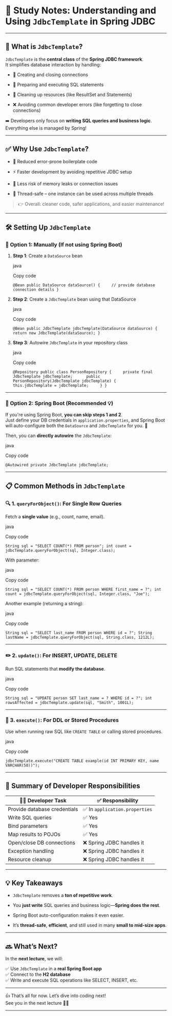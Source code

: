 # 📘 Study Notes: Understanding and Using `JdbcTemplate` in Spring JDBC

---

## 🧠 What is `JdbcTemplate`?

`JdbcTemplate` is the **central class** of the **Spring JDBC framework**.  
It simplifies database interaction by handling:

- 🔗 Creating and closing connections
    
- 🧾 Preparing and executing SQL statements
    
- 🧹 Cleaning up resources (like ResultSet and Statements)
    
- ❌ Avoiding common developer errors (like forgetting to close connections)
    

➡️ Developers only focus on **writing SQL queries and business logic**. Everything else is managed by Spring!

---

## ✅ Why Use `JdbcTemplate`?

- 🧠 Reduced error-prone boilerplate code
    
- ⚡ Faster development by avoiding repetitive JDBC setup
    
- 🧽 Less risk of memory leaks or connection issues
    
- 🧩 Thread-safe – one instance can be used across multiple threads
    

> 👉 Overall: cleaner code, safer applications, and easier maintenance!

---

## 🛠️ Setting Up `JdbcTemplate`

### 🧾 Option 1: Manually (If not using Spring Boot)

1. **Step 1**: Create a `DataSource` bean
    
    java
    
    Copy code
    
    `@Bean public DataSource dataSource() {     // provide database connection details }`
    
2. **Step 2**: Create a `JdbcTemplate` bean using that DataSource
    
    java
    
    Copy code
    
    `@Bean public JdbcTemplate jdbcTemplate(DataSource dataSource) {     return new JdbcTemplate(dataSource); }`
    
3. **Step 3**: Autowire `JdbcTemplate` in your repository class
    
    java
    
    Copy code
    
    `@Repository public class PersonRepository {     private final JdbcTemplate jdbcTemplate;      public PersonRepository(JdbcTemplate jdbcTemplate) {         this.jdbcTemplate = jdbcTemplate;     } }`
    

---

### 🧾 Option 2: Spring Boot (Recommended 💡)

If you're using Spring Boot, **you can skip steps 1 and 2**.  
Just define your DB credentials in `application.properties`, and Spring Boot will auto-configure both the `DataSource` and `JdbcTemplate` for you. 🎉

Then, you can **directly autowire** the `JdbcTemplate`:

java

Copy code

`@Autowired private JdbcTemplate jdbcTemplate;`

---

## 📋 Common Methods in `JdbcTemplate`

### 🔍 1. `queryForObject()`: For Single Row Queries

Fetch a **single value** (e.g., count, name, email).

java

Copy code

`String sql = "SELECT COUNT(*) FROM person"; int count = jdbcTemplate.queryForObject(sql, Integer.class);`

With parameter:

java

Copy code

`String sql = "SELECT COUNT(*) FROM person WHERE first_name = ?"; int count = jdbcTemplate.queryForObject(sql, Integer.class, "Joe");`

Another example (returning a string):

java

Copy code

`String sql = "SELECT last_name FROM person WHERE id = ?"; String lastName = jdbcTemplate.queryForObject(sql, String.class, 1212L);`

---

### ✏️ 2. `update()`: For INSERT, UPDATE, DELETE

Run SQL statements that **modify the database**.

java

Copy code

`String sql = "UPDATE person SET last_name = ? WHERE id = ?"; int rowsAffected = jdbcTemplate.update(sql, "Smith", 1001L);`

---

### 🧱 3. `execute()`: For DDL or Stored Procedures

Use when running raw SQL like `CREATE TABLE` or calling stored procedures.

java

Copy code

`jdbcTemplate.execute("CREATE TABLE example(id INT PRIMARY KEY, name VARCHAR(50))");`

---

## 🧠 Summary of Developer Responsibilities

|👨‍💻 Developer Task|✅ Responsibility|
|---|---|
|Provide database credentials|✅ In `application.properties`|
|Write SQL queries|✅ Yes|
|Bind parameters|✅ Yes|
|Map results to POJOs|✅ Yes|
|Open/close DB connections|❌ Spring JDBC handles it|
|Exception handling|❌ Spring JDBC handles it|
|Resource cleanup|❌ Spring JDBC handles it|

---

## 💡 Key Takeaways

- `JdbcTemplate` removes a **ton of repetitive work**.
    
- You **just write** SQL queries and business logic—**Spring does the rest**.
    
- Spring Boot auto-configuration makes it even easier.
    
- It’s **thread-safe**, **efficient**, and still used in many **small to mid-size apps**.
    

---

## 🔜 What’s Next?

In the **next lecture**, we will:

✅ Use `JdbcTemplate` in a **real Spring Boot app**  
✅ Connect to the **H2 database**  
✅ Write and execute SQL operations like SELECT, INSERT, etc.

---

👍 That’s all for now. Let’s dive into coding next!  
See you in the next lecture 👋😊

---